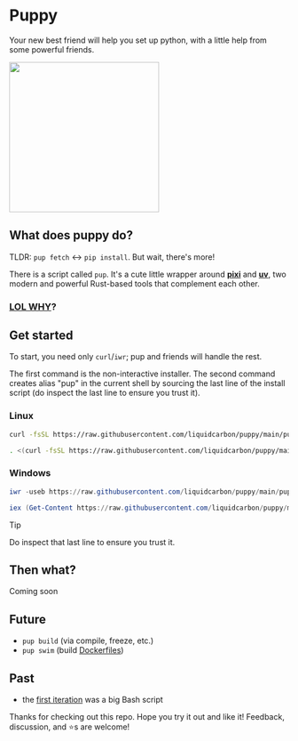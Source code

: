 # Puppy

Your new best friend will help you set up python, with a little help from some powerful friends.

<img src="https://github.com/liquidcarbon/puppy/assets/47034358/da604ebd-4ce3-4e5d-b88b-ef46de7367fc" width="270">

## What does puppy do?

TLDR: `pup fetch` <-> `pip install`.  But wait, there's more!

There is a script called `pup`.  It's a cute little wrapper around **[pixi](https://github.com/prefix-dev/pixi)** and **[uv](https://github.com/astral-sh/uv)**, two modern and powerful Rust-based tools that complement each other.

### [LOL WHY](https://github.com/liquidcarbon/puppy/discussions/1)?

## Get started

To start, you need only `curl`/`iwr`; pup and friends will handle the rest.

The first command is the non-interactive installer.
The second command creates alias "pup" in the current shell by sourcing the last line of the install script (do inspect the last line to ensure you trust it).

### Linux

```bash
curl -fsSL https://raw.githubusercontent.com/liquidcarbon/puppy/main/pup.sh | bash
```

```bash
. <(curl -fsSL https://raw.githubusercontent.com/liquidcarbon/puppy/main/pup.sh | tail -1)
```

### Windows

```powershell
iwr -useb https://raw.githubusercontent.com/liquidcarbon/puppy/main/pup.ps1 | iex
```

```powershell
iex (Get-Content https://raw.githubusercontent.com/liquidcarbon/puppy/main/pup.ps1 | Select-Object -Last 1)
```
> [!TIP] 
> Do inspect that last line to ensure you trust it.


## Then what?

Coming soon

## Future
- `pup build` (via compile, freeze, etc.)
- `pup swim` (build [Dockerfiles](https://huggingface.co/spaces/liquidcarbon/pup-fileserver))


## Past
- the [first iteration](https://github.com/liquidcarbon/puppy/tree/b474b1cd6c63b9fc80db5d81f954536a58aeab2a) was a big Bash script

Thanks for checking out this repo.  Hope you try it out and like it!  Feedback, discussion, and ⭐s are welcome!
